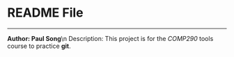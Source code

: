# README File
---
**Author: Paul Song**\n
Description:
This project is for the *COMP290* tools course to practice **git**.
